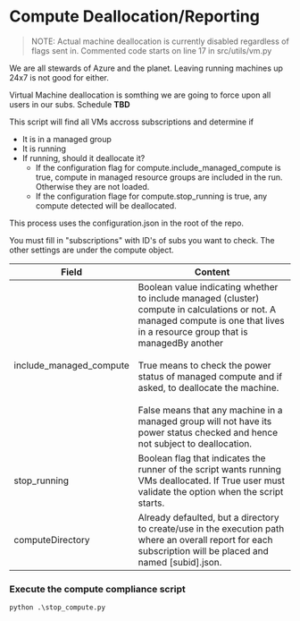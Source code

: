 # Compute Deallocation/Reporting

> NOTE: Actual machine deallocation is currently disabled regardless of flags sent in. Commented code starts on line 17 in src/utils/vm.py

We are all stewards of Azure and the planet. Leaving running machines up 24x7 is not good for either. 

Virtual Machine deallocation is somthing we are going to force upon all users in our subs. Schedule __TBD__

This script will find all VMs accross subscriptions and determine if
- It is in a managed group
- It is running
- If running, should it deallocate it?
    - If the configuration flag for compute.include_managed_compute is true, compute in managed resource groups are included in the run. Otherwise they are not loaded.
    - If the configuration flage for compute.stop_running is true, any compute detected will be deallocated.  


This process uses the configuration.json in the root of the repo. 

You must fill in "subscriptions" with ID's of subs you want to check. The other settings are under the compute object.

|Field|Content|
|-----|-------|
|include_managed_compute|Boolean value indicating whether to include managed (cluster) compute in calculations or not. A managed compute is one that lives in a resource group that is managedBy another<br><br>True means to check the power status of managed compute and if asked, to deallocate the machine.<br><br>False means that any machine in a managed group will not have its power status checked and hence not subject to deallocation.|
|stop_running|Boolean flag that indicates the runner of the script wants running VMs deallocated. If True user must validate the option when the script starts.|
|computeDirectory|Already defaulted, but a directory to create/use in the execution path where an overall report for each subscription will be placed and named [subid].json.|

### Execute the compute compliance script
```
python .\stop_compute.py
```
